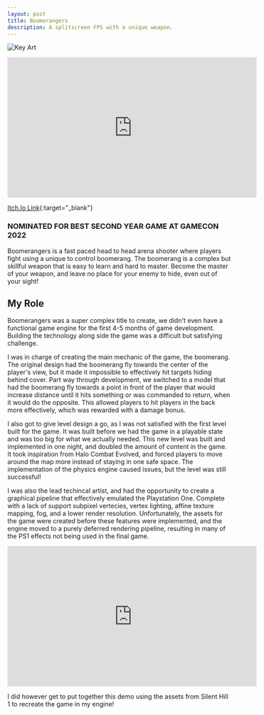 ```yaml
---
layout: post
title: Boomerangers
description: A splitscreen FPS with a unique weapon.
---
```


![Key Art](https://img.itch.zone/aW1hZ2UvMTQ1OTY3OC84NTg3MzIyLnBuZw==/original/pXkMxy.png "Boomerangers")

<iframe width="560" height="315" src="https://www.youtube-nocookie.com/embed/BYotqm12sfA?si=H_8S75djrFK1uUAx&amp;controls=0" title="YouTube video player" frameborder="0" allow="accelerometer; autoplay; clipboard-write; encrypted-media; gyroscope; picture-in-picture; web-share" referrerpolicy="strict-origin-when-cross-origin" allowfullscreen></iframe>

[Itch.Io Link](https://kanomisu.itch.io/boomerangers){:target="_blank"}

### NOMINATED FOR BEST SECOND YEAR GAME AT GAMECON 2022 ###

Boomerangers is a fast paced head to head arena shooter where players fight using a unique to control boomerang. The boomerang is a complex but skillful weapon that is easy to learn and hard to master. Become the master of your weapon, and leave no place for your enemy to hide, even out of your sight!

My Role
------------

Boomerangers was a super complex title to create, we didn't even have a functional game engine for the first 4-5 months of game development. Building the technology along side the game was a difficult but satisfying challenge.

I was in charge of creating the main mechanic of the game, the boomerang. The original design had the boomerang fly towards the center of the player's view, but it made it impossible to effectively hit targets hiding behind cover. Part way through development, we switched to a model that had the boomerang fly towards a point in front of the player that would increase distance until it hits something or was commanded to return, when it would do the opposite. This allowed players to hit players in the back more effectively, which was rewarded with a damage bonus.

I also got to give level design a go, as I was not satisfied with the first level built for the game. It was built before we had the game in a playable state and was too big for what we actually needed. This new level was built and implemented in one night, and doubled the amount of content in the game. It took inspiration from Halo Combat Evolved, and forced players to move around the map more instead of staying in one safe space. The implementation of the physics engine caused issues, but the level was still successful!

I was also the lead techincal artist, and had the opportunity to create a graphical pipeline that effectively emulated the Playstation One. Complete with a lack of support subpixel vertecies, vertex lighting, affine texture mapping, fog, and a lower render resolution. Unfortunately, the assets for the game were created before these features were implemented, and the engine moved to a purely deferred rendering pipeline, resulting in many of the PS1 effects not being used in the final game.

<iframe width="560" height="315" src="https://www.youtube-nocookie.com/embed/TOdEnRGOEmE?controls=0" title="YouTube video player" frameborder="0" allow="accelerometer; autoplay; clipboard-write; encrypted-media; gyroscope; picture-in-picture; web-share" allowfullscreen></iframe>

I did however get to put together this demo using the assets from Silent Hill 1 to recreate the game in my engine!